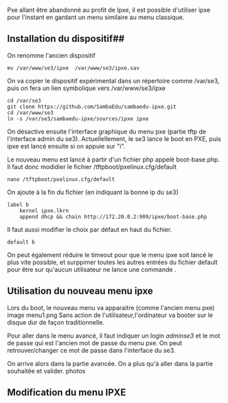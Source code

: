 Pxe allant être abandonné au profit de Ipxe, il est possible d'utiliser ipxe pour l'instant en gardant un menu similaire au menu classique.

## Installation du dispositif##

On renomme l'ancien dispositif
```
mv /var/www/se3/ipxe  /var/www/se3/ipxe.sav
```
On va copier le dispositif expérimental dans un répertoire comme /var/se3, puis on fera un lien symbolique vers /var/www/se3/ipxe
```
cd /var/se3
git clone https://github.com/SambaEdu/sambaedu-ipxe.git
cd /var/www/se3
ln -s /var/se3/sambaedu-ipxe/sources/ipxe ipxe
```
On désactive ensuite l'interface graphique du menu pxe (partie tftp de l'interface admin du se3).
Actuellellement, le se3 lance le boot en PXE, puis ipxe est lancé ensuite si on appuie sur "i".

Le nouveau menu est lancé à partir d'un fichier php appelé boot-base.php. Il faut donc modidier le fichier /tftpboot/pxelinux.cfg/default
```
nano /tftpboot/pxelinux.cfg/default
```
On ajoute à la fin du fichier (en indiquant la bonne ip du se3)
```
label b
    kernel ipxe.lkrn
    append dhcp && chain http://172.20.0.2:909/ipxe/boot-base.php

```
Il faut aussi modifier le choix par défaut en haut du fichier.
```
default b
```

On peut également réduire le timeout pour que le menu ipxe soit lancé le plus vite possible, et surppimer toutes les autres entrées du fichier default pour être sur qu'aucun utilisateur ne lance une commande .

## Utilisation du nouveau menu ipxe
Lors du boot, le nouveau menu va apparaitre (comme l'ancien menu pxe)
image menu1.png
Sans action de l'utilisateur,l'ordinateur va booter sur le disque dur de façon traditionnelle.

Pour aller dans le menu avancé, il faut indiquer un login *adminse3* et le mot de passe qui est l'ancien mot de passe du menu pxe. 
On peut retrouver/changer ce mot de passe dans l'interface du se3.

On arrive alors dans la partie avancée. On a plus qu'à aller dans la partie souhaitée et valider.
photos

## Modification du menu IPXE

 
 
